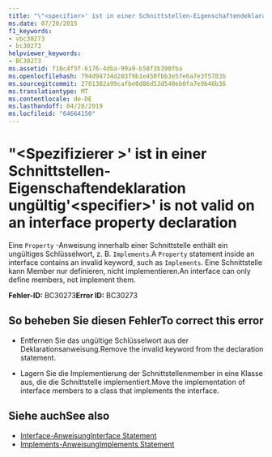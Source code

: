 ```yaml
---
title: "\"<specifier>' ist in einer Schnittstellen-Eigenschaftendeklaration ungültig"
ms.date: 07/20/2015
f1_keywords:
- vbc30273
- bc30273
helpviewer_keywords:
- BC30273
ms.assetid: f10c4f5f-6176-4dba-99a9-b58f3b390fba
ms.openlocfilehash: 794d94734d283f9b1e450fbb3e57e6a7e3f5783b
ms.sourcegitcommit: 2701302a99cafbe0d86d53d540eb0fa7e9b46b36
ms.translationtype: MT
ms.contentlocale: de-DE
ms.lasthandoff: 04/28/2019
ms.locfileid: "64664150"
---
```

# <a name="specifier-is-not-valid-on-an-interface-property-declaration"></a><span data-ttu-id="b5f92-102">"\<Spezifizierer >' ist in einer Schnittstellen-Eigenschaftendeklaration ungültig</span><span class="sxs-lookup"><span data-stu-id="b5f92-102">'\<specifier>' is not valid on an interface property declaration</span></span>
<span data-ttu-id="b5f92-103">Eine `Property` -Anweisung innerhalb einer Schnittstelle enthält ein ungültiges Schlüsselwort, z. B. `Implements`.</span><span class="sxs-lookup"><span data-stu-id="b5f92-103">A `Property` statement inside an interface contains an invalid keyword, such as `Implements`.</span></span> <span data-ttu-id="b5f92-104">Eine Schnittstelle kann Member nur definieren, nicht implementieren.</span><span class="sxs-lookup"><span data-stu-id="b5f92-104">An interface can only define members, not implement them.</span></span>  
  
 <span data-ttu-id="b5f92-105">**Fehler-ID:** BC30273</span><span class="sxs-lookup"><span data-stu-id="b5f92-105">**Error ID:** BC30273</span></span>  
  
## <a name="to-correct-this-error"></a><span data-ttu-id="b5f92-106">So beheben Sie diesen Fehler</span><span class="sxs-lookup"><span data-stu-id="b5f92-106">To correct this error</span></span>  
  
- <span data-ttu-id="b5f92-107">Entfernen Sie das ungültige Schlüsselwort aus der Deklarationsanweisung.</span><span class="sxs-lookup"><span data-stu-id="b5f92-107">Remove the invalid keyword from the declaration statement.</span></span>  
  
- <span data-ttu-id="b5f92-108">Lagern Sie die Implementierung der Schnittstellenmember in eine Klasse aus, die die Schnittstelle implementiert.</span><span class="sxs-lookup"><span data-stu-id="b5f92-108">Move the implementation of interface members to a class that implements the interface.</span></span>  
  
## <a name="see-also"></a><span data-ttu-id="b5f92-109">Siehe auch</span><span class="sxs-lookup"><span data-stu-id="b5f92-109">See also</span></span>

- [<span data-ttu-id="b5f92-110">Interface-Anweisung</span><span class="sxs-lookup"><span data-stu-id="b5f92-110">Interface Statement</span></span>](../../visual-basic/language-reference/statements/interface-statement.md)
- [<span data-ttu-id="b5f92-111">Implements-Anweisung</span><span class="sxs-lookup"><span data-stu-id="b5f92-111">Implements Statement</span></span>](../../visual-basic/language-reference/statements/implements-statement.md)
